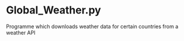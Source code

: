 # Global_Weather.py
Programme which downloads weather data for certain countries from a weather API
